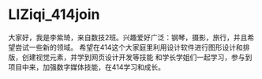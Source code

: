 # LIZiqi_414join
大家好，我是李紫琦，来自数技2班。兴趣爱好广泛：钢琴，摄影，旅行，并且希望尝试一些新的领域。
希望在414这个大家庭里利用设计软件进行图形设计和排版，创建视觉元素，并学到网页设计开发等技能
和学长学姐们一起学习，参与到项目中来，加强数字媒体技能，在414学习和成长。
